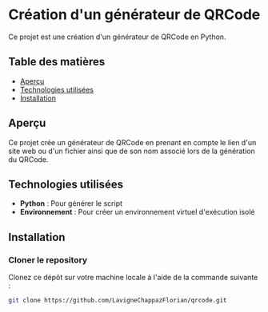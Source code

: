 # Création d'un générateur de QRCode

Ce projet est une création d'un générateur de QRCode en Python.

## Table des matières

- [Aperçu](#aperçu)
- [Technologies utilisées](#technologies-utilisées)
- [Installation](#installation)

## Aperçu

Ce projet crée un générateur de QRCode en prenant en compte le lien d'un site web ou d'un fichier ainsi que de son nom associé lors de la génération du QRCode.

## Technologies utilisées

- **Python** : Pour générer le script
- **Environnement** : Pour créer un environnement virtuel d'exécution isolé

## Installation

### Cloner le repository

Clonez ce dépôt sur votre machine locale à l'aide de la commande suivante :

```bash
git clone https://github.com/LavigneChappazFlorian/qrcode.git
